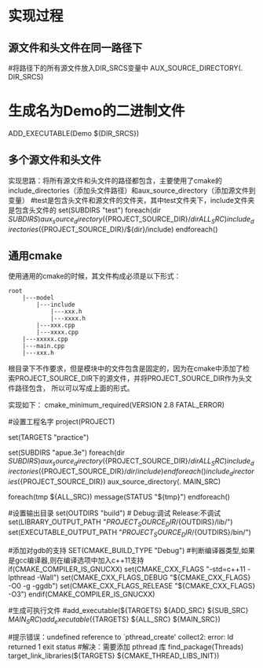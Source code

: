 # 实现过程
## 源文件和头文件在同一路径下

#将路径下的所有源文件放入DIR_SRCS变量中
AUX_SOURCE_DIRECTORY(. DIR_SRCS)

# 生成名为Demo的二进制文件
ADD_EXECUTABLE(Demo ${DIR_SRCS})

## 多个源文件和头文件
实现思路：将所有源文件和头文件的路径都包含，主要使用了cmake的include_directories（添加头文件路径）和aux_source_directory（添加源文件到变量）
#test是包含头文件和源文件的文件夹，其中test文件夹下，include文件夹是包含头文件的
set(SUBDIRS "test")
foreach(dir ${SUBDIRS})
	aux_source_directory(${PROJECT_SOURCE_DIR}/${dir} ALL_SRC)
	include_directories(${PROJECT_SOURCE_DIR}/${dir}/include)
endforeach()

## 通用cmake
使用通用的cmake的时候，其文件构成必须是以下形式： 
```
root
    |---model  
        |---include  
            |---xxx.h  
            |---xxxx.h  
        |---xxx.cpp  
        |---xxxx.cpp  
    |---xxxxx.cpp  
    |---main.cpp  
    |---xxx.h  
```
根目录下不作要求，但是模块中的文件包含是固定的，因为在cmake中添加了检索PROJECT_SOURCE_DIR下的源文件，并将PROJECT_SOURCE_DIR作为头文件路径包含，
所以可以写成上面的形式。

  
实现如下：
cmake_minimum_required(VERSION 2.8 FATAL_ERROR)

#设置工程名字
project(PROJECT)

set(TARGETS "practice")

set(SUBDIRS "apue.3e")
foreach(dir ${SUBDIRS})
	aux_source_directory(${PROJECT_SOURCE_DIR}/${dir} ALL_SRC)
	include_directories(${PROJECT_SOURCE_DIR}/${dir}/include)
endforeach()
include_directories(${PROJECT_SOURCE_DIR})
aux_source_directory(. MAIN_SRC)


foreach(tmp ${ALL_SRC})
	message(STATUS "${tmp}")
endforeach()


#设置输出目录
set(OUTDIRS "build") # Debug:调试 Release:不调试
set(LIBRARY_OUTPUT_PATH "${PROJECT_SOURCE_DIR}/${OUTDIRS}/lib/")
set(EXECUTABLE_OUTPUT_PATH "${PROJECT_SOURCE_DIR}/${OUTDIRS}/bin/")


#添加对gdb的支持
SET(CMAKE_BUILD_TYPE "Debug")
#判断编译器类型,如果是gcc编译器,则在编译选项中加入c++11支持
if(CMAKE_COMPILER_IS_GNUCXX)
    set(CMAKE_CXX_FLAGS "-std=c++11 -lpthread -Wall")
    set(CMAKE_CXX_FLAGS_DEBUG "${CMAKE_CXX_FLAGS} -O0 -g -ggdb")
    set(CMAKE_CXX_FLAGS_RELEASE "${CMAKE_CXX_FLAGS} -O3")
endif(CMAKE_COMPILER_IS_GNUCXX)

#生成可执行文件
#add_executable(${TARGETS} ${ADD_SRC} ${SUB_SRC} ${MAIN_SRC})
add_executable(${TARGETS} ${ALL_SRC} ${MAIN_SRC})

#提示错误：undefined reference to `pthread_create' collect2: error: ld returned 1 exit status
#解决：需要添加 pthread 库
find_package(Threads)
target_link_libraries(${TARGETS} ${CMAKE_THREAD_LIBS_INIT})

